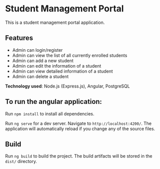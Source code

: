 # Student Management Portal

This is a student management portal application.

## Features

*	Admin can login/register
*	Admin can view the list of all currently enrolled students
*	Admin can add a new student
*	Admin can edit the information of a student
*	Admin can view detailed information of a student
*	Admin can delete a student

**Technology used**: Node.js (Express.js), Angular, PostgreSQL

## To run the angular application:

Run `npm install` to install all dependencies.

Run `ng serve` for a dev server. Navigate to `http://localhost:4200/`. The application will automatically reload if you change any of the source files.

## Build

Run `ng build` to build the project. The build artifacts will be stored in the `dist/` directory.

